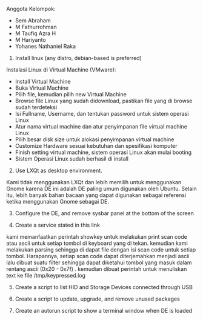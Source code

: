 Anggota Kelompok:
- Sem Abraham
- M Fathurrohman
- M Taufiq Azra H
- M Hariyanto
- Yohanes Nathaniel Raka



1. Install linux (any distro, debian-based is preferred)

Instalasi Linux di Virtual Machine (VMware):
  * Install Virtual Machine 
  * Buka Virtual Machine
  * Pilih file, kemudian pilih new Virtual Machine
  * Browse file Linux yang sudah didownload, pastikan file yang di browse sudah terdeteksi
  * Isi Fullname, Username, dan tentukan password untuk sistem operasi Linux
  * Atur nama virtual machine dan atur penyimpanan file virtual machine Linux
  * Pilih besar disk size untuk alokasi penyimpanan virtual machine
  * Customize Hardware sesuai kebutuhan dan spesifikasi komputer
  * Finish setting virtual machine, sistem operasi Linux akan mulai booting
  * Sistem Operasi Linux sudah berhasil di install



2. Use LXQt as desktop environment.
 
Kami tidak menggunakan LXQt dan lebih memilih untuk menggunakan Gnome karena DE ini adalah DE paling umum digunakan oleh Ubuntu. Selain itu, lebih banyak bahan bacaan yang dapat digunakan sebagai referensi ketika menggunakan Gnome sebagai DE.

3. Configure the DE, and remove sysbar panel at the bottom of the screen


4. Create a service stated in this link

kami memanfaatkan perintah showkey untuk melakukan print scan code atau ascii untuk setiap tombol di keyboard yang di tekan. kemudian kami melakukan parsing sehingga di dapat file dengan isi scan code untuk setiap tombol. Harapannya, setiap scan code dapat diterjemahkan menjadi ascii lalu dibuat suatu filter sehingga dapat diketahui tombol yang masuk dalam rentang ascii (0x20 - 0x7f) . kemudian dibuat perintah untuk menuliskan text ke file /tmp/keypressed.log

5. Create a script to list HID and Storage Devices connected through USB


6. Create a script to update, upgrade, and remove unused packages


7. Create an autorun script to show a terminal window when DE is loaded
